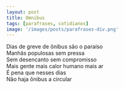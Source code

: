 ```yaml
---
layout: post
title: Omnibus
tags: [parafrases, cotidianos]
image: '/images/posts/parafrases-div.png'
---
```


Dias de greve de ônibus são o paraíso<br>
Manhãs populosas sem pressa<br>
Sem desencanto sem compromisso<br>
Mais gente mais calor humano mais ar<br>
É pena que nesses dias<br>
Não haja ônibus a circular
